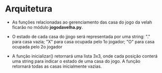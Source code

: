 # Arquitetura

* As funções relacionadas ao gerenciamento das casa do jogo da velah ficarão no módulo **jogodavelha.py**.

* O estado de cada casa do jjogo será representada por uma string: "." para casa vazia; "X" para casa ocupada pelo 1o jogador; "O" para casa ocupada pelo 2o jogador

* A função inicializar() retornará uma lista 3x3, onde cada posição conterá uma string para indicar o estado de uma casa do jogo. A função retornará todas as casas inicialmente vazias.
